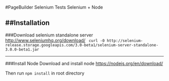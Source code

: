 #PageBuilder Selenium Tests
Selenium + Node

##Installation
-------------
###Download selenium standalone server
http://www.seleniumhq.org/download/
 ` curl -0 http://selenium-release.storage.googleapis.com/3.0-beta1/selenium-server-standalone-3.0.0-beta1.jar`

----------
###Install Node
Download and install node
https://nodejs.org/en/download/

Then run `npm install` in root directory
